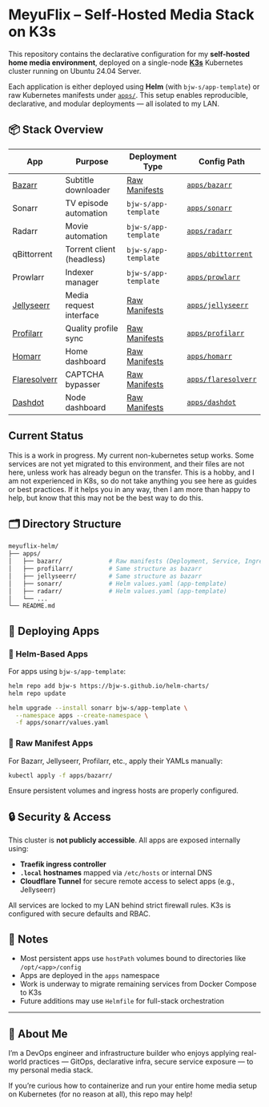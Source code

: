 # MeyuFlix – Self-Hosted Media Stack on K3s

This repository contains the declarative configuration for my **self-hosted home media environment**, deployed on a single-node [**K3s**](https://k3s.io/) Kubernetes cluster running on Ubuntu 24.04 Server.

Each application is either deployed using **Helm** (with `bjw-s/app-template`) or raw Kubernetes manifests under [`apps/`](./apps). This setup enables reproducible, declarative, and modular deployments — all isolated to my LAN.

## 📦 Stack Overview

| App           | Purpose                         | Deployment Type     | Config Path                          |
|----------------|----------------------------------|----------------------|----------------------------------------|
| [Bazarr](https://www.bazarr.media/)       | Subtitle downloader           | [Raw Manifests](./apps/bazarr)     | [`apps/bazarr`](./apps/bazarr)            |
| Sonarr        | TV episode automation            | `bjw-s/app-template` | [`apps/sonarr`](./apps/sonarr)        |
| Radarr        | Movie automation                 | `bjw-s/app-template` | [`apps/radarr`](./apps/radarr)        |
| qBittorrent   | Torrent client (headless)        | `bjw-s/app-template` | [`apps/qbittorrent`](./apps/qbittorrent) |
| Prowlarr      | Indexer manager                  | `bjw-s/app-template` | [`apps/prowlarr`](./apps/prowlarr)    |
| [Jellyseerr](https://github.com/Fallenbagel/jellyseerr) | Media request interface     | [Raw Manifests](./apps/jellyseerr)  | [`apps/jellyseerr`](./apps/jellyseerr)    |
| [Profilarr](https://github.com/saswatds/profilarr)     | Quality profile sync         | [Raw Manifests](./apps/profilarr)   | [`apps/profilarr`](./apps/profilarr)      |
| [Homarr](https://github.com/ajnart/homarr)         | Home dashboard                 | [Raw Manifests](./apps/homarr)      | [`apps/homarr`](./apps/homarr)            |
| [Flaresolverr](https://github.com/FlareSolverr/FlareSolverr) | CAPTCHA bypasser       | [Raw Manifests](./apps/flaresolverr) | [`apps/flaresolverr`](./apps/flaresolverr) |
| [Dashdot](https://github.com/MauriceNino/dashdot)         | Node dashboard                 | [Raw Manifests](./apps/dashdot)     | [`apps/dashdot`](./apps/dashdot)          |

## Current Status
This is a work in progress. My current non-kubernetes setup works. Some services are not yet migrated to this environment, and their files are not here, unless work has already begun on the transfer. This is a hobby, and I am not experienced in K8s, so do not take anything you see here as guides or best practices. If it helps you in any way, then I am more than happy to help, but know that this may not be the best way to do this.

## 🗂 Directory Structure

```bash
meyuflix-helm/
├── apps/
│   ├── bazarr/             # Raw manifests (Deployment, Service, Ingress, PV/PVC)
│   ├── profilarr/          # Same structure as bazarr
│   ├── jellyseerr/         # Same structure as bazarr
│   ├── sonarr/             # Helm values.yaml (app-template)
│   ├── radarr/             # Helm values.yaml (app-template)
│   └── ...
└── README.md
```

## 🚀 Deploying Apps

### 🔹 Helm-Based Apps

For apps using `bjw-s/app-template`:

```bash
helm repo add bjw-s https://bjw-s.github.io/helm-charts/
helm repo update

helm upgrade --install sonarr bjw-s/app-template \
  --namespace apps --create-namespace \
  -f apps/sonarr/values.yaml
```

### 🔹 Raw Manifest Apps

For Bazarr, Jellyseerr, Profilarr, etc., apply their YAMLs manually:

```bash
kubectl apply -f apps/bazarr/
```

Ensure persistent volumes and ingress hosts are properly configured.

## 🔒 Security & Access

This cluster is **not publicly accessible**. All apps are exposed internally using:

- **Traefik ingress controller**
- **`.local` hostnames** mapped via `/etc/hosts` or internal DNS
- **Cloudflare Tunnel** for secure remote access to select apps (e.g., Jellyseerr)

All services are locked to my LAN behind strict firewall rules. K3s is configured with secure defaults and RBAC.

## 🧪 Notes

- Most persistent apps use `hostPath` volumes bound to directories like `/opt/<app>/config`
- Apps are deployed in the `apps` namespace
- Work is underway to migrate remaining services from Docker Compose to K3s
- Future additions may use `Helmfile` for full-stack orchestration

---

## 👋 About Me

I’m a DevOps engineer and infrastructure builder who enjoys applying real-world practices — GitOps, declarative infra, secure service exposure — to my personal media stack.

If you’re curious how to containerize and run your entire home media setup on Kubernetes (for no reason at all), this repo may help!
